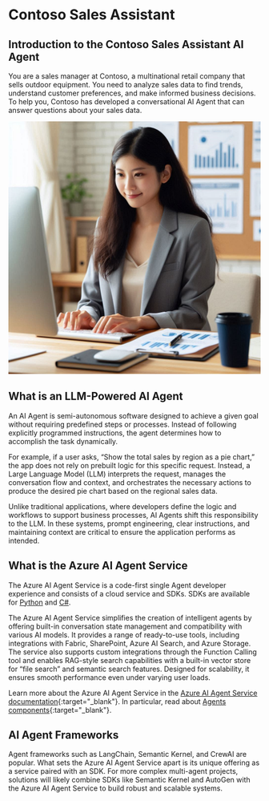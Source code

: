 # Contoso Sales Assistant

## Introduction to the Contoso Sales Assistant AI Agent

You are a sales manager at Contoso, a multinational retail company that sells outdoor equipment. You need to analyze sales data to find trends, understand customer preferences, and make informed business decisions. To help you, Contoso has developed a conversational AI Agent that can answer questions about your sales data.

![Contoso Sales Assistant](media/persona.png)

## What is an LLM-Powered AI Agent

An AI Agent is semi-autonomous software designed to achieve a given goal without requiring predefined steps or processes. Instead of following explicitly programmed instructions, the agent determines how to accomplish the task dynamically.

For example, if a user asks, “Show the total sales by region as a pie chart,” the app does not rely on prebuilt logic for this specific request. Instead, a Large Language Model (LLM) interprets the request, manages the conversation flow and context, and orchestrates the necessary actions to produce the desired pie chart based on the regional sales data.

Unlike traditional applications, where developers define the logic and workflows to support business processes, AI Agents shift this responsibility to the LLM. In these systems, prompt engineering, clear instructions, and maintaining context are critical to ensure the application performs as intended.

## What is the Azure AI Agent Service

The Azure AI Agent Service is a code-first single Agent developer experience and consists of a cloud service and SDKs. SDKs are available for [Python](https://learn.microsoft.com/azure/ai-services/agents/quickstart?pivots=programming-language-python-azure) and [C#](https://learn.microsoft.com/azure/ai-services/agents/quickstart?pivots=programming-language-csharp).

The Azure AI Agent Service simplifies the creation of intelligent agents by offering built-in conversation state management and compatibility with various AI models. It provides a range of ready-to-use tools, including integrations with Fabric, SharePoint, Azure AI Search, and Azure Storage. The service also supports custom integrations through the Function Calling tool and enables RAG-style search capabilities with a built-in vector store for “file search” and semantic search features. Designed for scalability, it ensures smooth performance even under varying user loads.

Learn more about the Azure AI Agent Service in the [Azure AI Agent Service documentation](https://learn.microsoft.com/azure/ai-services/agents/concepts/agents){:target="_blank"}. In particular, read about [Agents components](https://learn.microsoft.com/azure/ai-services/agents/concepts/agents#agents-components){:target="_blank"}.

## AI Agent Frameworks

Agent frameworks such as LangChain, Semantic Kernel, and CrewAI are popular. What sets the Azure AI Agent Service apart is its unique offering as a service paired with an SDK. For more complex multi-agent projects, solutions will likely combine SDKs like Semantic Kernel and AutoGen with the Azure AI Agent Service to build robust and scalable systems.
